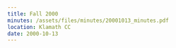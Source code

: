 ```yaml
---
title: Fall 2000
minutes: /assets/files/minutes/20001013_minutes.pdf
location: Klamath CC
date: 2000-10-13
---
```

